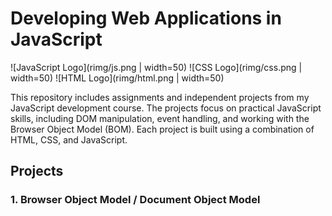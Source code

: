 # Developing Web Applications in JavaScript

![JavaScript Logo](rimg/js.png | width=50) ![CSS Logo](rimg/css.png | width=50) ![HTML Logo](rimg/html.png | width=50)

This repository includes assignments and independent projects from my JavaScript development course. The projects focus on practical JavaScript skills, including DOM manipulation, event handling, and working with the Browser Object Model (BOM). Each project is built using a combination of HTML, CSS, and JavaScript.

## Projects

### 1. Browser Object Model /  Document Object Model


